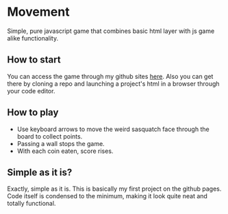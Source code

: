 # Movement
Simple, pure javascript game that combines basic html layer with js game alike functionality.

## How to start
You can access the game through my github sites [here](https://malastrasza.github.io/Movement_js/).
Also you can get there by cloning a repo and launching a project's html in a browser through your code editor.

## How to play
- Use keyboard arrows to move the weird sasquatch face through the board to collect points.
- Passing a wall stops the game.
- With each coin eaten, score rises.

## Simple as it is?
Exactly, simple as it is. This is basically my first project on the github pages. Code itself is condensed to the minimum, making it look quite neat and totally functional. 

